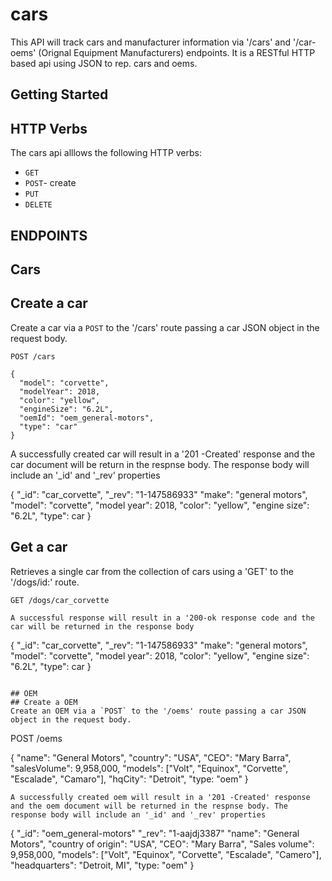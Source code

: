 # cars

This API will track cars and manufacturer information via '/cars' and '/car-oems' (Orignal Equipment Manufacturers) endpoints. It is a RESTful HTTP based api using JSON to rep. cars and oems.

## Getting Started

## HTTP Verbs
The cars api alllows the following HTTP verbs:

- `GET`
- `POST`- create
- `PUT`
- `DELETE`

## ENDPOINTS

## Cars

## Create a car 
Create a car via a `POST` to the '/cars' route passing a car JSON object in the request body.
```
POST /cars

{
  "model": "corvette",
  "modelYear": 2018,
  "color": "yellow",
  "engineSize": "6.2L",
  "oemId": "oem_general-motors",
  "type": "car"
}
```````
A successfully created car will result in a '201 -Created' response and the car document will be return in the respnse body. The response body will include an '_id' and '_rev' properties 

{
  "_id": "car_corvette",
  "_rev": "1-147586933"
  "make": "general motors",
  "model": "corvette",
  "model year": 2018,
  "color": "yellow",
  "engine size": "6.2L",
  "type": car
}


## Get a car

Retrieves a single car from the collection of cars using a 'GET' to the '/dogs/id:' route.
```
GET /dogs/car_corvette

A successful response will result in a '200-ok response code and the car will be returned in the response body
```
{
  "_id": "car_corvette",
  "_rev": "1-147586933"
  "make": "general motors",
  "model": "corvette",
  "model year": 2018,
  "color": "yellow",
  "engine size": "6.2L",
  "type": car
}
```

## OEM
## Create a OEM 
Create an OEM via a `POST` to the '/oems' route passing a car JSON object in the request body.
```
POST /oems

{
  "name": "General Motors",
  "country": "USA",
  "CEO": "Mary Barra",
  "salesVolume": 9,958,000,
  "models": ["Volt", "Equinox", "Corvette", "Escalade", "Camaro"],
  "hqCity": "Detroit",
  "type: "oem" 
}
```
A successfully created oem will result in a '201 -Created' response and the oem document will be returned in the respnse body. The response body will include an '_id' and '_rev' properties 
```
{
  "_id": "oem_general-motors"
  "_rev": "1-aajdj3387"
  "name": "General Motors",
  "country of origin": "USA",
  "CEO": "Mary Barra",
  "Sales volume": 9,958,000,
  "models": ["Volt", "Equinox", "Corvette", "Escalade", "Camero"],
  "headquarters": "Detroit, MI",
  "type: "oem" 
}
```



